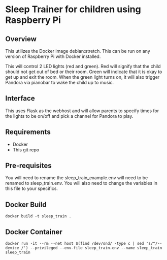 # Sleep Trainer for children using Raspberry Pi

## Overview

This utilizes the Docker image debian:stretch. This can be run on any version of Raspberry Pi with Docker installed.

This will control 2 LED lights (red and green). Red will signify that the child should not get out of bed or their room. Green will indicate that it is okay to get up and exit the room.
When the green light turns on, it will also trigger Pandora via pianobar to wake the child up to music.

## Interface

This uses Flask as the webhost and will allow parents to specify times for the lights to be on/off and pick a channel for Pandora to play.

## Requirements

  - Docker
  - This git repo

## Pre-requisites

You will need to rename the sleep_train_example.env will need to be renamed to sleep_train.env.
You will also need to change the variables in this file to your specifics.

## Docker Build

    docker build -t sleep_train .

## Docker Container

    docker run -it --rm --net host $(find /dev/snd/ -type c | sed 's/^/--device /') --privileged --env-file sleep_train.env --name sleep_train sleep_train
